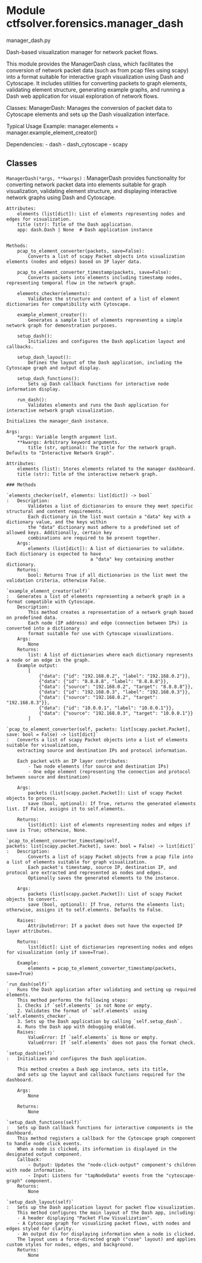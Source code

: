 Module ctfsolver.forensics.manager_dash
=======================================
manager_dash.py

Dash-based visualization manager for network packet flows.

This module provides the ManagerDash class, which facilitates the conversion of network packet data (such as from pcap files using scapy)
into a format suitable for interactive graph visualization using Dash and Cytoscape. It includes utilities for converting packets to graph elements,
validating element structure, generating example graphs, and running a Dash web application for visual exploration of network flows.

Classes:
    ManagerDash: Manages the conversion of packet data to Cytoscape elements and sets up the Dash visualization interface.

Typical Usage Example:
    manager.elements = manager.example_element_creator()

Dependencies:
    - dash
    - dash_cytoscape
    - scapy

Classes
-------

`ManagerDash(*args, **kwargs)`
:   ManagerDash provides functionality for converting network packet data into elements suitable for graph visualization,
    validating element structure, and displaying interactive network graphs using Dash and Cytoscape.
    
    Attributes:
        elements (list[dict]): List of elements representing nodes and edges for visualization.
        title (str): Title of the Dash application.
        app: dash.Dash | None  # Dash application instance
    
    
    Methods:
        pcap_to_element_converter(packets, save=False):
            Converts a list of scapy Packet objects into visualization elements (nodes and edges) based on IP layer data.
    
        pcap_to_element_converter_timestamp(packets, save=False):
            Converts packets into elements including timestamp nodes, representing temporal flow in the network graph.
    
        elements_checker(elements):
            Validates the structure and content of a list of element dictionaries for compatibility with Cytoscape.
    
        example_element_creator():
            Generates a sample list of elements representing a simple network graph for demonstration purposes.
    
        setup_dash():
            Initializes and configures the Dash application layout and callbacks.
    
        setup_dash_layout():
            Defines the layout of the Dash application, including the Cytoscape graph and output display.
    
        setup_dash_functions():
            Sets up Dash callback functions for interactive node information display.
    
        run_dash():
            Validates elements and runs the Dash application for interactive network graph visualization.
    
    Initializes the manager_dash instance.
    
    Args:
        *args: Variable length argument list.
        **kwargs: Arbitrary keyword arguments.
            title (str, optional): The title for the network graph. Defaults to "Interactive Network Graph".
    
    Attributes:
        elements (list): Stores elements related to the manager dashboard.
        title (str): Title of the interactive network graph.

    ### Methods

    `elements_checker(self, elements: list[dict]) ‑> bool`
    :   Description:
            Validates a list of dictionaries to ensure they meet specific structural and content requirements.
            Each dictionary in the list must contain a "data" key with a dictionary value, and the keys within
            the "data" dictionary must adhere to a predefined set of allowed keys. Additionally, certain key
            combinations are required to be present together.
        Args:
            elements (list[dict]): A list of dictionaries to validate. Each dictionary is expected to have
                                   a "data" key containing another dictionary.
        Returns:
            bool: Returns True if all dictionaries in the list meet the validation criteria, otherwise False.

    `example_element_creator(self)`
    :   Generates a list of elements representing a network graph in a format compatible with Cytoscape.
        Description:
            This method creates a representation of a network graph based on predefined data.
            Each node (IP address) and edge (connection between IPs) is converted into a dictionary
            format suitable for use with Cytoscape visualizations.
        Args:
            None
        Returns:
            list: A list of dictionaries where each dictionary represents a node or an edge in the graph.
        Example output:
            [
                {"data": {"id": "192.168.0.2", "label": "192.168.0.2"}},
                {"data": {"id": "8.8.8.8", "label": "8.8.8.8"}},
                {"data": {"source": "192.168.0.2", "target": "8.8.8.8"}},
                {"data": {"id": "192.168.0.3", "label": "192.168.0.3"}},
                {"data": {"source": "192.168.0.2", "target": "192.168.0.3"}},
                {"data": {"id": "10.0.0.1", "label": "10.0.0.1"}},
                {"data": {"source": "192.168.0.3", "target": "10.0.0.1"}}
            ]

    `pcap_to_element_converter(self, packets: list[scapy.packet.Packet], save: bool = False) ‑> list[dict]`
    :   Converts a list of scapy Packet objects into a list of elements suitable for visualization,
        extracting source and destination IPs and protocol information.
        
        Each packet with an IP layer contributes:
            - Two node elements (for source and destination IPs)
            - One edge element (representing the connection and protocol between source and destination)
        
        Args:
            packets (list[scapy.packet.Packet]): List of scapy Packet objects to process.
            save (bool, optional): If True, returns the generated elements list. If False, assigns it to self.elements.
        
        Returns:
            list[dict]: List of elements representing nodes and edges if save is True; otherwise, None.

    `pcap_to_element_converter_timestamp(self, packets: list[scapy.packet.Packet], save: bool = False) ‑> list[dict]`
    :   Description:
            Converts a list of scapy Packet objects from a pcap file into a list of elements suitable for graph visualization.
            Each packet's timestamp, source IP, destination IP, and protocol are extracted and represented as nodes and edges.
            Optionally saves the generated elements to the instance.
        
        Args:
            packets (list[scapy.packet.Packet]): List of scapy Packet objects to convert.
            save (bool, optional): If True, returns the elements list; otherwise, assigns it to self.elements. Defaults to False.
        
        Raises:
            AttributeError: If a packet does not have the expected IP layer attributes.
        
        Returns:
            list[dict]: List of dictionaries representing nodes and edges for visualization (only if save=True).
        
        Example:
            elements = pcap_to_element_converter_timestamp(packets, save=True)

    `run_dash(self)`
    :   Runs the Dash application after validating and setting up required elements.
        This method performs the following steps:
        1. Checks if `self.elements` is not None or empty.
        2. Validates the format of `self.elements` using `self.elements_checker`.
        3. Sets up the Dash application by calling `self.setup_dash`.
        4. Runs the Dash app with debugging enabled.
        Raises:
            ValueError: If `self.elements` is None or empty.
            ValueError: If `self.elements` does not pass the format check.

    `setup_dash(self)`
    :   Initializes and configures the Dash application.
        
        This method creates a Dash app instance, sets its title,
        and sets up the layout and callback functions required for the dashboard.
        
        Args:
            None
        
        Returns:
            None

    `setup_dash_functions(self)`
    :   Sets up Dash callback functions for interactive components in the dashboard.
        This method registers a callback for the Cytoscape graph component to handle node click events.
        When a node is clicked, its information is displayed in the designated output component.
        Callback:
            - Output: Updates the "node-click-output" component's children with node information.
            - Input: Listens for "tapNodeData" events from the "cytoscape-graph" component.
        Returns:
            None

    `setup_dash_layout(self)`
    :   Sets up the Dash application layout for packet flow visualization.
        This method configures the main layout of the Dash app, including:
        - A header displaying "Packet Flow Visualization".
        - A Cytoscape graph for visualizing packet flows, with nodes and edges styled for clarity.
        - An output div for displaying information when a node is clicked.
        The layout uses a force-directed graph ("cose" layout) and applies custom styles for nodes, edges, and background.
        Returns:
            None